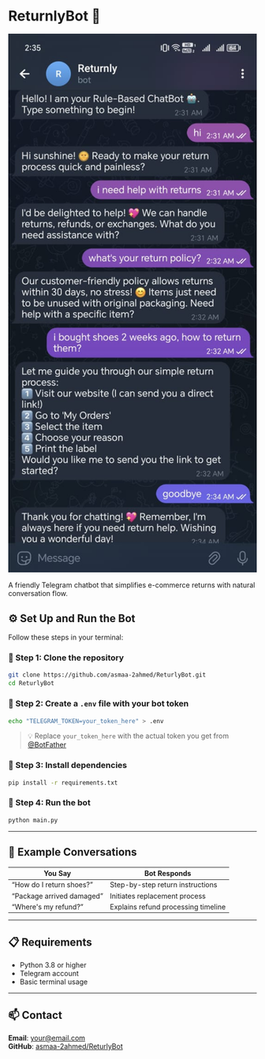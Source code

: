 
# ReturnlyBot 🤖

<img src="src/images/screen(1).png" alt="ReturnlyBot Demo" width="600"/>

A friendly Telegram chatbot that simplifies e-commerce returns with natural conversation flow.

## ⚙️ Set Up and Run the Bot

Follow these steps in your terminal:

### 🔹 Step 1: Clone the repository

```bash
git clone https://github.com/asmaa-2ahmed/ReturlyBot.git
cd ReturlyBot
```

### 🔹 Step 2: Create a `.env` file with your bot token

```bash
echo "TELEGRAM_TOKEN=your_token_here" > .env
```

> 💡 Replace `your_token_here` with the actual token you get from [@BotFather](https://t.me/BotFather)

### 🔹 Step 3: Install dependencies

```bash
pip install -r requirements.txt
```

### 🔹 Step 4: Run the bot

```bash
python main.py
```

---

## 💬 Example Conversations

| You Say                    | Bot Responds                        |
|---------------------------|-------------------------------------|
| “How do I return shoes?”  | Step-by-step return instructions    |
| “Package arrived damaged” | Initiates replacement process       |
| “Where's my refund?”      | Explains refund processing timeline |

---

## 📋 Requirements

- Python 3.8 or higher  
- Telegram account  
- Basic terminal usage  

---

## 📫 Contact

**Email**: your@email.com  
**GitHub**: [asmaa-2ahmed/ReturlyBot](https://github.com/asmaa-2ahmed/ReturlyBot)
